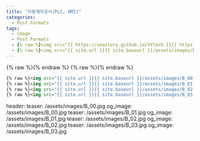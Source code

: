 ```yaml
---
title: "자동제어공사(PLC, HMI)"
categories:
  - Post Formats
tags:
  - image
  - Post Formats
  - {% raw %}<img src="{{ https://seastory.github.io/YYtech }}{{ https://seastory.github.io/YYtech }}/assets/images/B_00.jpg" alt="">{% endraw %}
  - {% raw %}<img src="{{ site.url }}{{ site.baseurl }}/assets/images/B_01.jpg" alt="">{% endraw %}
---
```

{% raw %}<img src="{{ site.url }}{{ site.baseurl }}/assets/images/B_00.jpg" alt="">{% endraw %}
{% raw %}<img src="{{ site.url }}{{ site.baseurl }}/assets/images/B_01.jpg" alt="">{% endraw %}

```html
{% raw %}<img src="{{ site.url }}{{ site.baseurl }}/assets/images/B_00.jpg" alt="">{% endraw %}
{% raw %}<img src="{{ site.url }}{{ site.baseurl }}/assets/images/B_01.jpg" alt="">{% endraw %}
{% raw %}<img src="{{ site.url }}{{ site.baseurl }}/assets/images/B_02.jpg" alt="">{% endraw %}
{% raw %}<img src="{{ site.url }}{{ site.baseurl }}/assets/images/B_03.jpg" alt="">{% endraw %}
```


header:
  teaser: /assets/images/B_00.jpg
  og_image: /assets/images/B_00.jpg
  teaser: /assets/images/B_01.jpg
  og_image: /assets/images/B_01.jpg
  teaser: /assets/images/B_02.jpg
  og_image: /assets/images/B_02.jpg
  teaser: /assets/images/B_03.jpg
  og_image: /assets/images/B_03.jpg
